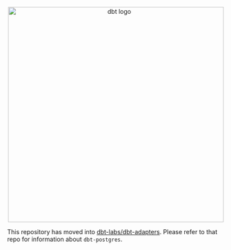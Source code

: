 <p align="center">
  <img src="https://raw.githubusercontent.com/dbt-labs/dbt/ec7dee39f793aa4f7dd3dae37282cc87664813e4/etc/dbt-logo-full.svg" alt="dbt logo" width="500"/>
</p>

This repository has moved into [dbt-labs/dbt-adapters](https://www.github.com/dbt-labs/dbt-adapters).
Please refer to that repo for information about `dbt-postgres`.
